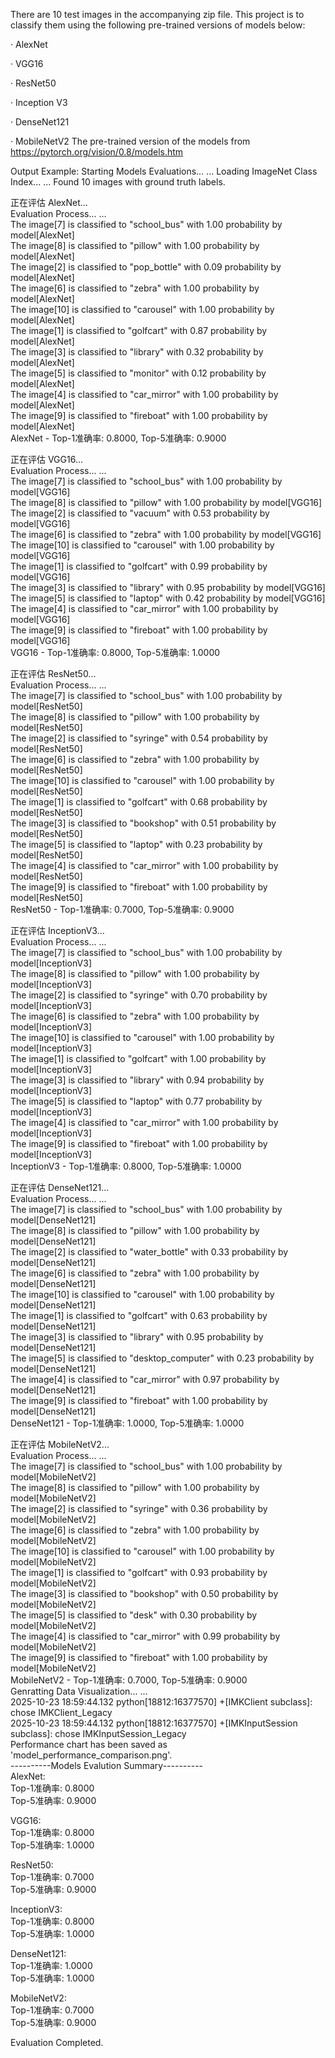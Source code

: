 There are 10 test images in the accompanying zip file. This project is to classify them using the following pre-trained versions of models below:

· AlexNet

· VGG16

· ResNet50

· Inception V3

· DenseNet121

· MobileNetV2
The pre-trained version of the models from https://pytorch.org/vision/0.8/models.htm

Output Example:
Starting Models Evaluations... ...
Loading ImageNet Class Index... ...
Found 10 images with ground truth labels.

正在评估 AlexNet...  
Evaluation Process... ...  
The image[7] is classified to "school_bus" with 1.00 probability by model[AlexNet]  
The image[8] is classified to "pillow" with 1.00 probability by model[AlexNet]  
The image[2] is classified to "pop_bottle" with 0.09 probability by model[AlexNet]  
The image[6] is classified to "zebra" with 1.00 probability by model[AlexNet]  
The image[10] is classified to "carousel" with 1.00 probability by model[AlexNet]  
The image[1] is classified to "golfcart" with 0.87 probability by model[AlexNet]  
The image[3] is classified to "library" with 0.32 probability by model[AlexNet]  
The image[5] is classified to "monitor" with 0.12 probability by model[AlexNet]  
The image[4] is classified to "car_mirror" with 1.00 probability by model[AlexNet]  
The image[9] is classified to "fireboat" with 1.00 probability by model[AlexNet]  
AlexNet - Top-1准确率: 0.8000, Top-5准确率: 0.9000  
  
正在评估 VGG16...  
Evaluation Process... ...  
The image[7] is classified to "school_bus" with 1.00 probability by model[VGG16]  
The image[8] is classified to "pillow" with 1.00 probability by model[VGG16]  
The image[2] is classified to "vacuum" with 0.53 probability by model[VGG16]  
The image[6] is classified to "zebra" with 1.00 probability by model[VGG16]  
The image[10] is classified to "carousel" with 1.00 probability by model[VGG16]  
The image[1] is classified to "golfcart" with 0.99 probability by model[VGG16]  
The image[3] is classified to "library" with 0.95 probability by model[VGG16]  
The image[5] is classified to "laptop" with 0.42 probability by model[VGG16]  
The image[4] is classified to "car_mirror" with 1.00 probability by model[VGG16]  
The image[9] is classified to "fireboat" with 1.00 probability by model[VGG16]  
VGG16 - Top-1准确率: 0.8000, Top-5准确率: 1.0000  
  
正在评估 ResNet50...  
Evaluation Process... ...  
The image[7] is classified to "school_bus" with 1.00 probability by model[ResNet50]  
The image[8] is classified to "pillow" with 1.00 probability by model[ResNet50]  
The image[2] is classified to "syringe" with 0.54 probability by model[ResNet50]  
The image[6] is classified to "zebra" with 1.00 probability by model[ResNet50]  
The image[10] is classified to "carousel" with 1.00 probability by model[ResNet50]  
The image[1] is classified to "golfcart" with 0.68 probability by model[ResNet50]  
The image[3] is classified to "bookshop" with 0.51 probability by model[ResNet50]  
The image[5] is classified to "laptop" with 0.23 probability by model[ResNet50]  
The image[4] is classified to "car_mirror" with 1.00 probability by model[ResNet50]  
The image[9] is classified to "fireboat" with 1.00 probability by model[ResNet50]  
ResNet50 - Top-1准确率: 0.7000, Top-5准确率: 0.9000  
  
正在评估 InceptionV3...  
Evaluation Process... ...  
The image[7] is classified to "school_bus" with 1.00 probability by model[InceptionV3]  
The image[8] is classified to "pillow" with 1.00 probability by model[InceptionV3]  
The image[2] is classified to "syringe" with 0.70 probability by model[InceptionV3]  
The image[6] is classified to "zebra" with 1.00 probability by model[InceptionV3]  
The image[10] is classified to "carousel" with 1.00 probability by model[InceptionV3]  
The image[1] is classified to "golfcart" with 1.00 probability by model[InceptionV3]  
The image[3] is classified to "library" with 0.94 probability by model[InceptionV3]  
The image[5] is classified to "laptop" with 0.77 probability by model[InceptionV3]  
The image[4] is classified to "car_mirror" with 1.00 probability by model[InceptionV3]  
The image[9] is classified to "fireboat" with 1.00 probability by model[InceptionV3]  
InceptionV3 - Top-1准确率: 0.8000, Top-5准确率: 1.0000  
  
正在评估 DenseNet121...  
Evaluation Process... ...  
The image[7] is classified to "school_bus" with 1.00 probability by model[DenseNet121]  
The image[8] is classified to "pillow" with 1.00 probability by model[DenseNet121]  
The image[2] is classified to "water_bottle" with 0.33 probability by model[DenseNet121]  
The image[6] is classified to "zebra" with 1.00 probability by model[DenseNet121]  
The image[10] is classified to "carousel" with 1.00 probability by model[DenseNet121]  
The image[1] is classified to "golfcart" with 0.63 probability by model[DenseNet121]  
The image[3] is classified to "library" with 0.95 probability by model[DenseNet121]  
The image[5] is classified to "desktop_computer" with 0.23 probability by model[DenseNet121]  
The image[4] is classified to "car_mirror" with 0.97 probability by model[DenseNet121]  
The image[9] is classified to "fireboat" with 1.00 probability by model[DenseNet121]  
DenseNet121 - Top-1准确率: 1.0000, Top-5准确率: 1.0000  
  
正在评估 MobileNetV2...  
Evaluation Process... ...  
The image[7] is classified to "school_bus" with 1.00 probability by model[MobileNetV2]  
The image[8] is classified to "pillow" with 1.00 probability by model[MobileNetV2]  
The image[2] is classified to "syringe" with 0.36 probability by model[MobileNetV2]  
The image[6] is classified to "zebra" with 1.00 probability by model[MobileNetV2]  
The image[10] is classified to "carousel" with 1.00 probability by model[MobileNetV2]  
The image[1] is classified to "golfcart" with 0.93 probability by model[MobileNetV2]  
The image[3] is classified to "bookshop" with 0.50 probability by model[MobileNetV2]  
The image[5] is classified to "desk" with 0.30 probability by model[MobileNetV2]  
The image[4] is classified to "car_mirror" with 0.99 probability by model[MobileNetV2]  
The image[9] is classified to "fireboat" with 1.00 probability by model[MobileNetV2]  
MobileNetV2 - Top-1准确率: 0.7000, Top-5准确率: 0.9000  
Genratting Data Visualization... ...  
2025-10-23 18:59:44.132 python[18812:16377570] +[IMKClient subclass]: chose IMKClient_Legacy  
2025-10-23 18:59:44.132 python[18812:16377570] +[IMKInputSession subclass]: chose IMKInputSession_Legacy  
Performance chart has been saved as 'model_performance_comparison.png'.  
----------Models Evalution Summary----------  
AlexNet:  
  Top-1准确率: 0.8000  
  Top-5准确率: 0.9000  
  
VGG16:  
  Top-1准确率: 0.8000  
  Top-5准确率: 1.0000  
  
ResNet50:  
  Top-1准确率: 0.7000  
  Top-5准确率: 0.9000  
  
InceptionV3:  
  Top-1准确率: 0.8000  
  Top-5准确率: 1.0000  
  
DenseNet121:  
  Top-1准确率: 1.0000  
  Top-5准确率: 1.0000  
  
MobileNetV2:  
  Top-1准确率: 0.7000  
  Top-5准确率: 0.9000  
  
Evaluation Completed.  
